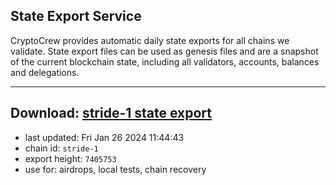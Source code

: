 ## State Export Service
CryptoCrew provides automatic daily state exports for all chains we validate. State export files can be used as genesis files and are a snapshot of the current blockchain state, including all validators, accounts, balances and delegations.

---
**Download: [stride-1 state export](https://dl.ccvalidators.com/SERVICE/stride/stride-1_export_7405753.json)**
---

- last updated: Fri Jan 26 2024 11:44:43
- chain id: `stride-1`
- export height: `7405753`
- use for: airdrops, local tests, chain recovery
